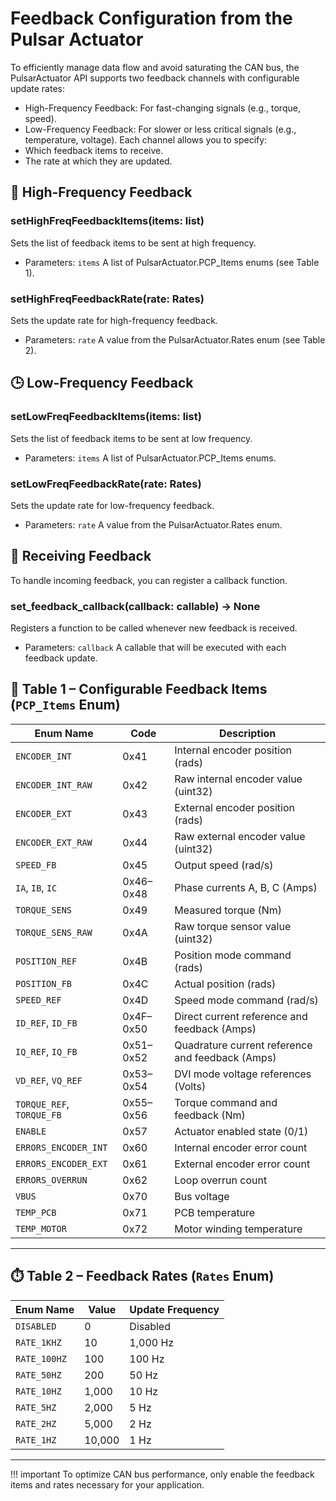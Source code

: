# Feedback Configuration from the Pulsar Actuator
To efficiently manage data flow and avoid saturating the CAN bus, the PulsarActuator API supports two feedback channels with configurable update rates:

* High-Frequency Feedback: For fast-changing signals (e.g., torque, speed).
* Low-Frequency Feedback: For slower or less critical signals (e.g., temperature, voltage).
Each channel allows you to specify:
* Which feedback items to receive.
* The rate at which they are updated.

## 🔁 High-Frequency Feedback
### setHighFreqFeedbackItems(items: list)
Sets the list of feedback items to be sent at high frequency.

* Parameters: `items` A list of PulsarActuator.PCP_Items enums (see Table 1).
### setHighFreqFeedbackRate(rate: Rates)
Sets the update rate for high-frequency feedback.

* Parameters: `rate` A value from the PulsarActuator.Rates enum (see Table 2).

## 🕒 Low-Frequency Feedback
### setLowFreqFeedbackItems(items: list)
Sets the list of feedback items to be sent at low frequency.

* Parameters: `items` A list of PulsarActuator.PCP_Items enums.
### setLowFreqFeedbackRate(rate: Rates)
Sets the update rate for low-frequency feedback.

* Parameters: `rate` A value from the PulsarActuator.Rates enum.

## 📡 Receiving Feedback
To handle incoming feedback, you can register a callback function.
### set_feedback_callback(callback: callable) -> None
Registers a function to be called whenever new feedback is received.
* Parameters: `callback` A callable that will be executed with each feedback update.

## 📘 Table 1 – Configurable Feedback Items (`PCP_Items` Enum)

| Enum Name              | Code   | Description |
|------------------------|--------|-------------|
| `ENCODER_INT`          | 0x41   | Internal encoder position (rads) |
| `ENCODER_INT_RAW`      | 0x42   | Raw internal encoder value (uint32) |
| `ENCODER_EXT`          | 0x43   | External encoder position (rads) |
| `ENCODER_EXT_RAW`      | 0x44   | Raw external encoder value (uint32) |
| `SPEED_FB`             | 0x45   | Output speed (rad/s) |
| `IA`, `IB`, `IC`       | 0x46–0x48 | Phase currents A, B, C (Amps) |
| `TORQUE_SENS`          | 0x49   | Measured torque (Nm) |
| `TORQUE_SENS_RAW`      | 0x4A   | Raw torque sensor value (uint32) |
| `POSITION_REF`         | 0x4B   | Position mode command (rads) |
| `POSITION_FB`          | 0x4C   | Actual position (rads) |
| `SPEED_REF`            | 0x4D   | Speed mode command (rad/s) |
| `ID_REF`, `ID_FB`      | 0x4F–0x50 | Direct current reference and feedback (Amps) |
| `IQ_REF`, `IQ_FB`      | 0x51–0x52 | Quadrature current reference and feedback (Amps) |
| `VD_REF`, `VQ_REF`     | 0x53–0x54 | DVI mode voltage references (Volts) |
| `TORQUE_REF`, `TORQUE_FB` | 0x55–0x56 | Torque command and feedback (Nm) |
| `ENABLE`               | 0x57   | Actuator enabled state (0/1) |
| `ERRORS_ENCODER_INT`   | 0x60   | Internal encoder error count |
| `ERRORS_ENCODER_EXT`   | 0x61   | External encoder error count |
| `ERRORS_OVERRUN`       | 0x62   | Loop overrun count |
| `VBUS`                 | 0x70   | Bus voltage |
| `TEMP_PCB`             | 0x71   | PCB temperature |
| `TEMP_MOTOR`           | 0x72   | Motor winding temperature |

---

## ⏱️ Table 2 – Feedback Rates (`Rates` Enum)

| Enum Name     | Value   | Update Frequency |
|---------------|---------|------------------|
| `DISABLED`    | 0       | Disabled |
| `RATE_1KHZ`   | 10      | 1,000 Hz |
| `RATE_100HZ`  | 100     | 100 Hz |
| `RATE_50HZ`   | 200     | 50 Hz |
| `RATE_10HZ`   | 1,000   | 10 Hz |
| `RATE_5HZ`    | 2,000   | 5 Hz |
| `RATE_2HZ`    | 5,000   | 2 Hz |
| `RATE_1HZ`    | 10,000  | 1 Hz |

---

!!! important
    To optimize CAN bus performance, only enable the feedback items and rates necessary for your application.

